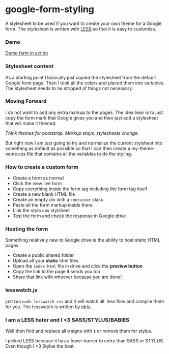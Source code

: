 google-form-styling
===================

A stylesheet to be used if you want to create your own theme for a Google form. The stylesheet is written with [LESS](http://lesscss.org) so that it is easy to customize.

### Demo

[Demo form in action](https://googledrive.com/host/0B3SHb_huRFdyNENfQjVzSGpIOFU/index.html)

### Stylesheet content

As a starting point I basically just copied the stylesheet from the default Google form page. Then I took all the colors and placed them into variables. The stylesheet needs to be stripped of things not necessary.

### Moving Forward

I do not want to add any extra markup to the pages. The idea hear is to just copy the form mark that Google gives you and then just add a stylesheet that will make it themed.

*Think themes for bootstrap. Markup stays, stylesheets change.*

But right now I am just going to try and normalize the current stylsheet into something as default as possible so that I can then create a my-theme-name.css file that contains all the variables to do the styling.

### How to create a custom form

* Create a form as normal
* Click the view live form
* Copy everything inside the form tag including the form tag itself
* Create a new blank HTML file
* Create an empty div with a `container` class
* Paste all the form markup inside there
* Link the style.css stylsheet
* Test the form and check the response in Google drive

### Hosting the form

Something relatively new to Google drive is the ability to host static HTML pages.

* Create a public shared folder
* Upload all your **static** html files
* Open the `index.html` file in drive and click the **preview button**
* Copy the link to the page it sends you too
* Share that link with whoever because you are done!

### lesswatch.js

just run `node lesswatch css` and it will watch all .less files and compile them for you. The lesswatch is written by [idris](https://gist.github.com/idris/1080416).

### I am a LESS hater and I <3 SASS/STYLUS/BABIES

Well then find and replace all `@` signs with `$` or remove them for stylus.

I picked LESS because it has a lower barrier to entry than SASS or STYLUS. Even though I <3 Stylus the best.
